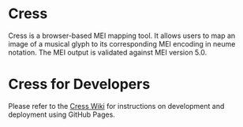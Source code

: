 # Cress

Cress is a browser-based MEI mapping tool. It allows users to map an image of a musical glyph to its corresponding MEI encoding in neume notation. The MEI output is validated against MEI version 5.0.

# Cress for Developers

Please refer to the [Cress Wiki](https://github.com/DDMAL/Cress/wiki) for instructions on development and deployment using GitHub Pages.